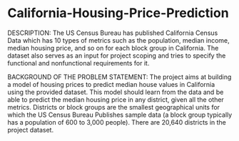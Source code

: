# California-Housing-Price-Prediction

DESCRIPTION:
The US Census Bureau has published California Census Data which has 10 types of metrics such as the population, median income, median housing price, and so on for each block group in California. The dataset also serves as an input for project scoping and tries to specify the functional and nonfunctional requirements for it.

BACKGROUND OF THE PROBLEM STATEMENT:
The project aims at building a model of housing prices to predict median house values in California using the provided dataset. This model should learn from the data and be able to predict the median housing price in any district, given all the other metrics. Districts or block groups are the smallest geographical units for which the US Census Bureau Publishes sample data (a block group typically has a population of 600 to 3,000 people). There are 20,640 districts in the project dataset.
